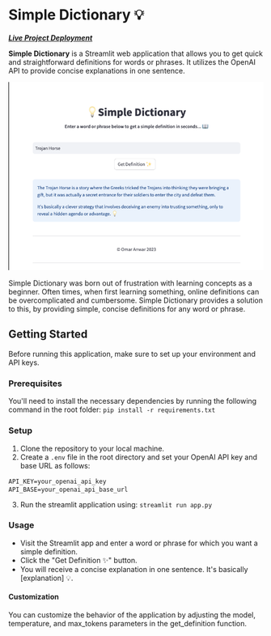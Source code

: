 # Simple Dictionary 💡

_**[Live Project Deployment](https://simpledict.onrender.com/)**_

**Simple Dictionary** is a Streamlit web application that allows you to get quick and straightforward definitions for words or phrases. It utilizes the OpenAI API to provide concise explanations in one sentence.

![App Screenshot](static/img/sc.png)

Simple Dictionary was born out of frustration with learning concepts as a beginner. Often times, when first learning something, online definitions can be overcomplicated and cumbersome. Simple Dictionary provides a solution to this, by providing simple, concise definitions for any word or phrase.

## Getting Started

Before running this application, make sure to set up your environment and API keys.

### Prerequisites

You'll need to install the necessary dependencies by running the following command in the root folder: `pip install -r requirements.txt`

### Setup

1. Clone the repository to your local machine.
2. Create a `.env` file in the root directory and set your OpenAI API key and base URL as follows:

```plaintext
API_KEY=your_openai_api_key
API_BASE=your_openai_api_base_url
```

3. Run the streamlit application using: `streamlit run app.py`

### Usage

- Visit the Streamlit app and enter a word or phrase for which you want a simple definition.
- Click the "Get Definition ✨" button.
- You will receive a concise explanation in one sentence. It's basically [explanation] 💡.

#### Customization

You can customize the behavior of the application by adjusting the model, temperature, and max_tokens parameters in the get_definition function.
